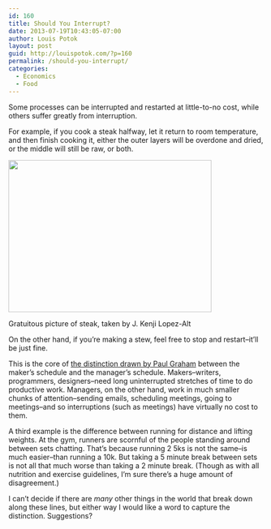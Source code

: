 ```yaml
---
id: 160
title: Should You Interrupt?
date: 2013-07-19T10:43:05-07:00
author: Louis Potok
layout: post
guid: http://louispotok.com/?p=160
permalink: /should-you-interrupt/
categories:
  - Economics
  - Food
---
```

Some processes can be interrupted and restarted at little-to-no cost, while others suffer greatly from interruption.

For example, if you cook a steak halfway, let it return to room temperature, and then finish cooking it, either the outer layers will be overdone and dried, or the middle will still be raw, or both.

<div style="width: 410px" class="wp-caption alignnone">
  <a href="http://www.seriouseats.com/2013/06/the-food-lab-7-old-wives-tales-about-cooking-steak.html"><img loading="lazy" class=" " alt="" src="http://www.seriouseats.com/images/20110516-cowboy-steak-5.jpg" width="400" height="300" /></a>
  
  <p class="wp-caption-text">
    Gratuitous picture of steak, taken by J. Kenji Lopez-Alt
  </p>
</div>

On the other hand, if you&#8217;re making a stew, feel free to stop and restart&#8211;it&#8217;ll be just fine.

This is the core of <a href="http://www.paulgraham.com/makersschedule.html" target="_blank">the distinction drawn by Paul Graham</a> between the maker&#8217;s schedule and the manager&#8217;s schedule. Makers&#8211;writers, programmers, designers&#8211;need long uninterrupted stretches of time to do productive work. Managers, on the other hand, work in much smaller chunks of attention&#8211;sending emails, scheduling meetings, going to meetings&#8211;and so interruptions (such as meetings) have virtually no cost to them.

A third example is the difference between running for distance and lifting weights. At the gym, runners are scornful of the people standing around between sets chatting. That&#8217;s because running 2 5ks is not the same&#8211;is much easier&#8211;than running a 10k. But taking a 5 minute break between sets is not all that much worse than taking a 2 minute break. (Though as with all nutrition and exercise guidelines, I&#8217;m sure there&#8217;s a huge amount of disagreement.)

I can&#8217;t decide if there are _many_ other things in the world that break down along these lines, but either way I would like a word to capture the distinction. Suggestions?